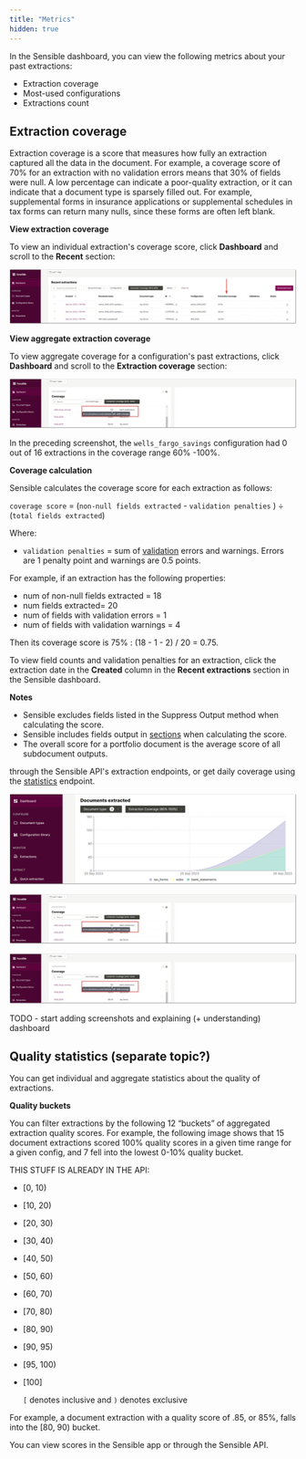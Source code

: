 ```yaml
---
title: "Metrics"
hidden: true
---
```


In the Sensible dashboard, you can view the following metrics about your past extractions:

- Extraction coverage
- Most-used configurations
- Extractions count



Extraction coverage
---

Extraction coverage is a score that measures how fully an extraction captured all the data in the document. For example, a coverage score of 70% for an extraction with no validation errors means that 30% of fields were null. A low percentage can indicate a poor-quality extraction, or it can indicate that a document type is sparsely filled out. For example, supplemental forms in insurance applications or supplemental schedules in tax forms can return many nulls, since these forms are often left blank.

**View extraction coverage**

To view an individual extraction's coverage score, click **Dashboard** and scroll to the **Recent** section:

![Click to enlarge](https://raw.githubusercontent.com/sensible-hq/sensible-docs/main/readme-sync/assets/v0/images/final/dashboard_coverage_1.png)

**View aggregate extraction coverage**

To view aggregate coverage for a configuration's past extractions, click **Dashboard** and scroll to the **Extraction coverage** section:

![Click to enlarge](https://raw.githubusercontent.com/sensible-hq/sensible-docs/main/readme-sync/assets/v0/images/final/dashboard_coverage.png)

In the preceding screenshot, the `wells_fargo_savings` configuration had 0 out of 16 extractions in the coverage range 60% -100%.



**Coverage calculation**

 Sensible calculates the coverage score for each extraction as follows:

`coverage score` = (`non-null fields extracted` - `validation penalties` )  ÷  (`total fields extracted`) 

Where:

- `validation penalties` =  sum of [validation](doc:validate-extractions) errors and warnings. Errors are 1 penalty point and warnings are 0.5 points.

For example, if an extraction has the following properties:

- num of non-null fields extracted = 18
- num fields extracted= 20
- num of fields with validation errors = 1
- num of fields with validation warnings = 4

Then its coverage score is 75% : (18 - 1 - 2) / 20 = 0.75. 

To view field counts and validation penalties for an extraction, click the extraction date in the **Created** column in the **Recent extractions** section in the Sensible dashboard.

**Notes**

- Sensible excludes fields listed in the Suppress Output method when calculating the score.
- Sensible includes fields output in [sections](doc:sections) when calculating the score.
- The overall score for a portfolio document is the average score of all subdocument outputs.





 through the Sensible API's extraction endpoints, or get daily coverage using the [statistics](ref:statistics) endpoint.

![Click to enlarge](https://raw.githubusercontent.com/sensible-hq/sensible-docs/main/readme-sync/assets/v0/images/final/dashboard_count.png)







![Click to enlarge](https://raw.githubusercontent.com/sensible-hq/sensible-docs/main/readme-sync/assets/v0/images/final/dashboard_coverage.png)



![Click to enlarge](https://raw.githubusercontent.com/sensible-hq/sensible-docs/main/readme-sync/assets/v0/images/final/dashboard_coverage.png)





TODO - start adding screenshots and explaining (+ understanding) dashboard

Quality statistics (separate topic?)
---

You can get individual and aggregate statistics about the quality of extractions.

**Quality buckets**

You can filter extractions by the following 12 “buckets” of aggregated extraction quality scores.  For example, the following image shows that 15 document extractions scored 100% quality scores in a given time range for a given config, and 7 fell into the lowest 0-10% quality bucket.



THIS STUFF IS ALREADY IN THE API:

- [0, 10)

- [10, 20)

- [20, 30)

- [30, 40)

- [40, 50)

- [50, 60)

- [60, 70)

- [70, 80)

- [80, 90)

- [90, 95)

- [95, 100)

- [100] 

  `[` denotes inclusive and `)` denotes exclusive

For example, a document extraction with a quality score of .85, or 85%, falls into the  [80, 90) bucket.

You can view scores in the Sensible app or through the Sensible API. 

